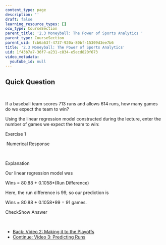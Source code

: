 ```yaml
---
content_type: page
description: ''
draft: false
learning_resource_types: []
ocw_type: CourseSection
parent_title: '2.3 Moneyball: The Power of Sports Analytics '
parent_type: CourseSection
parent_uid: fcb6a63f-4737-920a-80bf-15309d3ee7b6
title: '2.3 Moneyball: The Power of Sports Analytics'
uid: 1f43b7a7-36f7-a231-c834-e5ecd820f673
video_metadata:
  youtube_id: null
---
```

## Quick Question

 

If a baseball team scores 713 runs and allows 614 runs, how many games do we expect the team to win?

Using the linear regression model constructed during the lecture, enter the number of games we expect the team to win:

Exercise 1

&nbsp;Numerical Response&nbsp;

 

Explanation

Our linear regression model was

Wins = 80.88 + 0.1058\*(Run Difference)

Here, the run difference is 99, so our prediction is

Wins = 80.88 + 0.1058\*99 = 91 games.

CheckShow Answer

 

- [Back: Video 2: Making it to the Playoffs](./resolveuid/7ec3aa84c4f8d59e848e36852d9526f9)
- [Continue: Video 3: Predicting Runs](./resolveuid/bf2dc78df3180c13511a832922454f59)